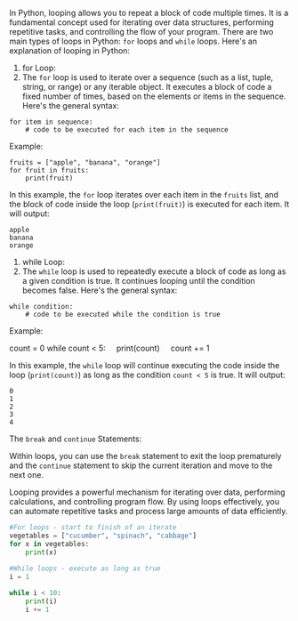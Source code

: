 In Python, looping allows you to repeat a block of code multiple times. It is a fundamental concept used for iterating over data structures, performing repetitive tasks, and controlling the flow of your program. There are two main types of loops in Python: `for` loops and `while` loops. Here's an explanation of looping in Python:

1. for Loop:
2. The `for` loop is used to iterate over a sequence (such as a list, tuple, string, or range) or any iterable object. It executes a block of code a fixed number of times, based on the elements or items in the sequence. Here's the general syntax:
```
for item in sequence:
    # code to be executed for each item in the sequence
```

Example:
```
fruits = ["apple", "banana", "orange"]
for fruit in fruits:
    print(fruit)
```

In this example, the `for` loop iterates over each item in the `fruits` list, and the block of code inside the loop (`print(fruit)`) is executed for each item. It will output:
```
apple
banana
orange
```

1. while Loop:
2. The `while` loop is used to repeatedly execute a block of code as long as a given condition is true. It continues looping until the condition becomes false. Here's the general syntax:
```
while condition:
    # code to be executed while the condition is true
```

Example:

count = 0
while count < 5:
    print(count)
    count += 1

In this example, the `while` loop will continue executing the code inside the loop (`print(count)`) as long as the condition `count < 5` is true. It will output:
```
0
1
2
3
4
```

The `break` and `continue` Statements:

Within loops, you can use the `break` statement to exit the loop prematurely and the `continue` statement to skip the current iteration and move to the next one.

Looping provides a powerful mechanism for iterating over data, performing calculations, and controlling program flow. By using loops effectively, you can automate repetitive tasks and process large amounts of data efficiently.

```python
#For loops - start to finish of an iterate
vegetables = ["cucumber", "spinach", "cabbage"]
for x in vegetables:
	print(x)
	
#While loops - execute as long as true
i = 1

while i < 10:
	print(i)
	i += 1
```